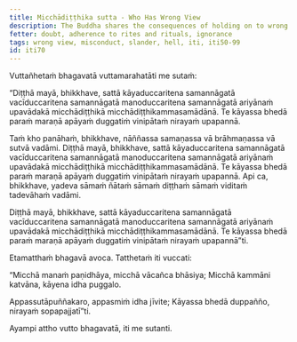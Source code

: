 ```yaml
---
title: Micchādiṭṭhika sutta - Who Has Wrong View
description: The Buddha shares the consequences of holding on to wrong views and acting upon them based on his direct knowledge.
fetter: doubt, adherence to rites and rituals, ignorance
tags: wrong view, misconduct, slander, hell, iti, iti50-99
id: iti70
---
```


Vuttañhetaṁ bhagavatā vuttamarahatāti me sutaṁ:

“Diṭṭhā mayā, bhikkhave, sattā kāyaduccaritena samannāgatā vacīduccaritena samannāgatā manoduccaritena samannāgatā ariyānaṁ upavādakā micchādiṭṭhikā micchādiṭṭhikammasamādānā. Te kāyassa bhedā paraṁ maraṇā apāyaṁ duggatiṁ vinipātaṁ nirayaṁ upapannā.

Taṁ kho panāhaṁ, bhikkhave, nāññassa samaṇassa vā brāhmaṇassa vā sutvā vadāmi. Diṭṭhā mayā, bhikkhave, sattā kāyaduccaritena samannāgatā vacīduccaritena samannāgatā manoduccaritena samannāgatā ariyānaṁ upavādakā micchādiṭṭhikā micchādiṭṭhikammasamādānā. Te kāyassa bhedā paraṁ maraṇā apāyaṁ duggatiṁ vinipātaṁ nirayaṁ upapannā. Api ca, bhikkhave, yadeva sāmaṁ ñātaṁ sāmaṁ diṭṭhaṁ sāmaṁ viditaṁ tadevāhaṁ vadāmi.

Diṭṭhā mayā, bhikkhave, sattā kāyaduccaritena samannāgatā vacīduccaritena samannāgatā manoduccaritena samannāgatā ariyānaṁ upavādakā micchādiṭṭhikā micchādiṭṭhikammasamādānā. Te kāyassa bhedā paraṁ maraṇā apāyaṁ duggatiṁ vinipātaṁ nirayaṁ upapannā”ti.

Etamatthaṁ bhagavā avoca. Tatthetaṁ iti vuccati:

“Micchā manaṁ paṇidhāya,
micchā vācañca bhāsiya;
Micchā kammāni katvāna,
kāyena idha puggalo.

Appassutāpuññakaro,
appasmiṁ idha jīvite;
Kāyassa bhedā duppañño,
nirayaṁ sopapajjatī”ti.

Ayampi attho vutto bhagavatā, iti me sutanti.